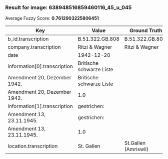 ### Result for image: 638948516859460116_45_u_045
Average Fuzzy Score: **0.7612903225806451**
<small>

| Key | Value | Ground Truth | Score |
| --- | --- | --- | --- |
| b_id.transcription | B.51.322.GB.808 | B.51.322.GB.808. | 0.967741935483871 |
| company.transcription | Ritzi & Wagner | Ritzi & Wagner | 1.0 |
| date | 1942-12-20 |  | 0.0 |
| information[0].transcription | Britische schwarze Liste
Amendment 20, Dezember 1942. | Britische schwarze Liste
Amendment 20, Dezember 1942. | 1.0 |
| information[1].transcription | gestrichen:
Amendment 13, 23.11.1945. | gestrichen:
Amendment 13, 23.11.1945. | 1.0 |
| location.transcription | St. Gallen | St.Gallen (Amriswil) | 0.6 |

</small>
